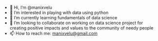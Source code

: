- 👋 Hi, I’m @manixvelu
- 👀 I’m interested in playing with data using python
- 🌱 I’m currently learning fundamentals of data science
- 💞️ I’m looking to collaborate on working on data science project for creating positive impacts and values to the community of needy people
- 📫 How to reach me: manixvelu@gmail.com

<!---
manixvelu/manixvelu is a ✨ special ✨ repository because its `README.md` (this file) appears on your GitHub profile.
You can click the Preview link to take a look at your changes.
--->
